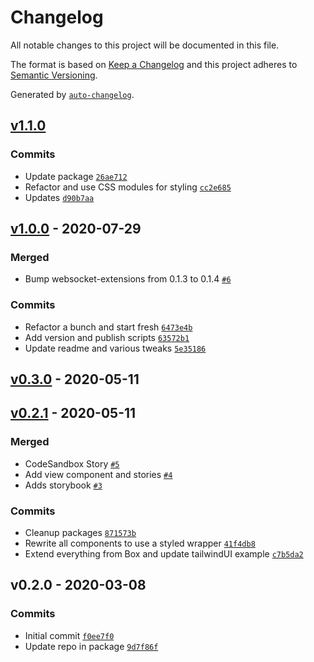 # Changelog

All notable changes to this project will be documented in this file.

The format is based on [Keep a Changelog](https://keepachangelog.com/en/1.0.0/)
and this project adheres to [Semantic Versioning](https://semver.org/spec/v2.0.0.html).

Generated by [`auto-changelog`](https://github.com/CookPete/auto-changelog).

## [v1.1.0](https://github.com/cdonohue/layout-blocks/compare/v1.0.0...v1.1.0)

### Commits

- Update package [`26ae712`](https://github.com/cdonohue/layout-blocks/commit/26ae7121b5f714a88c56c3550d022bdeb85cc24b)
- Refactor and use CSS modules for styling [`cc2e685`](https://github.com/cdonohue/layout-blocks/commit/cc2e685d324b108a4c5e87ec375c17afc502ae62)
- Updates [`d90b7aa`](https://github.com/cdonohue/layout-blocks/commit/d90b7aa1d2b0d2b6a497222d33ee28405e64dc02)

## [v1.0.0](https://github.com/cdonohue/layout-blocks/compare/v0.3.0...v1.0.0) - 2020-07-29

### Merged

- Bump websocket-extensions from 0.1.3 to 0.1.4 [`#6`](https://github.com/cdonohue/layout-blocks/pull/6)

### Commits

- Refactor a bunch and start fresh [`6473e4b`](https://github.com/cdonohue/layout-blocks/commit/6473e4b12055fda117c334bceab8b4357bba2916)
- Add version and publish scripts [`63572b1`](https://github.com/cdonohue/layout-blocks/commit/63572b1de2ca045eca562501b97388287abbaae5)
- Update readme and various tweaks [`5e35186`](https://github.com/cdonohue/layout-blocks/commit/5e351864dd41cfe1d8ea91df085f099e54c42f22)

## [v0.3.0](https://github.com/cdonohue/layout-blocks/compare/v0.2.1...v0.3.0) - 2020-05-11

## [v0.2.1](https://github.com/cdonohue/layout-blocks/compare/v0.2.0...v0.2.1) - 2020-05-11

### Merged

- CodeSandbox Story [`#5`](https://github.com/cdonohue/layout-blocks/pull/5)
- Add view component and stories [`#4`](https://github.com/cdonohue/layout-blocks/pull/4)
- Adds storybook [`#3`](https://github.com/cdonohue/layout-blocks/pull/3)

### Commits

- Cleanup packages [`871573b`](https://github.com/cdonohue/layout-blocks/commit/871573b28bdfb35560c82573f526c9b62e9b8824)
- Rewrite all components to use a styled wrapper [`41f4db8`](https://github.com/cdonohue/layout-blocks/commit/41f4db8bbc36e81bb470100925325884dfcfb145)
- Extend everything from Box and update tailwindUI example [`c7b5da2`](https://github.com/cdonohue/layout-blocks/commit/c7b5da2da1d390c006b451e4667667cd52c1ad1e)

## v0.2.0 - 2020-03-08

### Commits

- Initial commit [`f0ee7f0`](https://github.com/cdonohue/layout-blocks/commit/f0ee7f05a704acbfd45f5cae5a09325e94ef8532)
- Update repo in package [`9d7f86f`](https://github.com/cdonohue/layout-blocks/commit/9d7f86f25eb6d6e539ae36e2272fcfacf6692877)
